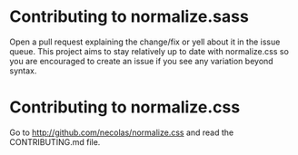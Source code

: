 # Contributing to normalize.sass

Open a pull request explaining the change/fix or yell about it in the issue
queue. This project aims to stay relatively up to date with normalize.css so you
are encouraged to create an issue if you see any variation beyond syntax.

# Contributing to normalize.css

Go to http://github.com/necolas/normalize.css and read the CONTRIBUTING.md file.
